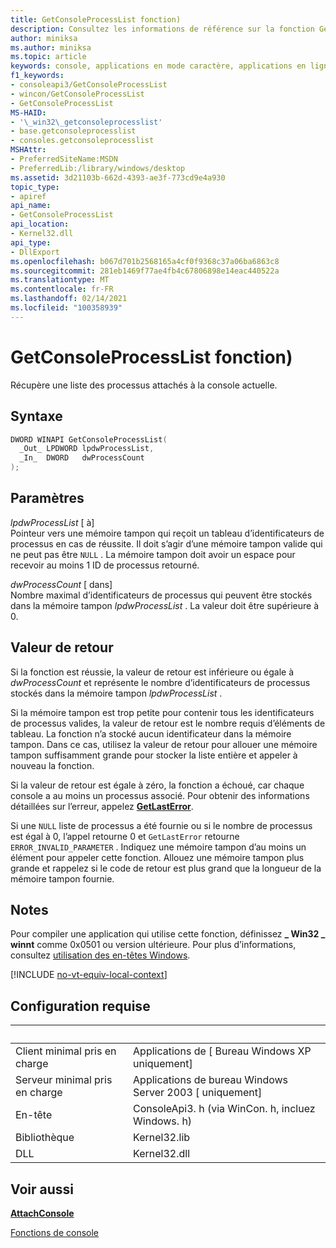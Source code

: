 ```yaml
---
title: GetConsoleProcessList fonction)
description: Consultez les informations de référence sur la fonction GetConsoleProcessList, qui récupère une liste des processus attachés à la console actuelle.
author: miniksa
ms.author: miniksa
ms.topic: article
keywords: console, applications en mode caractère, applications en ligne de commande, applications de terminal, API console
f1_keywords:
- consoleapi3/GetConsoleProcessList
- wincon/GetConsoleProcessList
- GetConsoleProcessList
MS-HAID:
- '\_win32\_getconsoleprocesslist'
- base.getconsoleprocesslist
- consoles.getconsoleprocesslist
MSHAttr:
- PreferredSiteName:MSDN
- PreferredLib:/library/windows/desktop
ms.assetid: 3d21103b-662d-4393-ae3f-773cd9e4a930
topic_type:
- apiref
api_name:
- GetConsoleProcessList
api_location:
- Kernel32.dll
api_type:
- DllExport
ms.openlocfilehash: b067d701b2568165a4cf0f9368c37a06ba6863c8
ms.sourcegitcommit: 281eb1469f77ae4fb4c67806898e14eac440522a
ms.translationtype: MT
ms.contentlocale: fr-FR
ms.lasthandoff: 02/14/2021
ms.locfileid: "100358939"
---
```

# <a name="getconsoleprocesslist-function"></a>GetConsoleProcessList fonction)

Récupère une liste des processus attachés à la console actuelle.

## <a name="syntax"></a>Syntaxe

```C
DWORD WINAPI GetConsoleProcessList(
  _Out_ LPDWORD lpdwProcessList,
  _In_  DWORD   dwProcessCount
);
```

## <a name="parameters"></a>Paramètres

*lpdwProcessList* \[ à\]  
Pointeur vers une mémoire tampon qui reçoit un tableau d’identificateurs de processus en cas de réussite. Il doit s’agir d’une mémoire tampon valide qui ne peut pas être `NULL` . La mémoire tampon doit avoir un espace pour recevoir au moins 1 ID de processus retourné.

*dwProcessCount* \[ dans\]  
Nombre maximal d’identificateurs de processus qui peuvent être stockés dans la mémoire tampon *lpdwProcessList* . La valeur doit être supérieure à 0.

## <a name="return-value"></a>Valeur de retour

Si la fonction est réussie, la valeur de retour est inférieure ou égale à *dwProcessCount* et représente le nombre d’identificateurs de processus stockés dans la mémoire tampon *lpdwProcessList* .

Si la mémoire tampon est trop petite pour contenir tous les identificateurs de processus valides, la valeur de retour est le nombre requis d’éléments de tableau. La fonction n’a stocké aucun identificateur dans la mémoire tampon. Dans ce cas, utilisez la valeur de retour pour allouer une mémoire tampon suffisamment grande pour stocker la liste entière et appeler à nouveau la fonction.

Si la valeur de retour est égale à zéro, la fonction a échoué, car chaque console a au moins un processus associé. Pour obtenir des informations détaillées sur l’erreur, appelez [**GetLastError**](/windows/win32/api/errhandlingapi/nf-errhandlingapi-getlasterror).

Si une `NULL` liste de processus a été fournie ou si le nombre de processus est égal à 0, l’appel retourne 0 et `GetLastError` retourne `ERROR_INVALID_PARAMETER` . Indiquez une mémoire tampon d’au moins un élément pour appeler cette fonction. Allouez une mémoire tampon plus grande et rappelez si le code de retour est plus grand que la longueur de la mémoire tampon fournie.

## <a name="remarks"></a>Notes

Pour compiler une application qui utilise cette fonction, définissez **\_ Win32 \_ winnt** comme 0x0501 ou version ultérieure. Pour plus d’informations, consultez [utilisation des en-têtes Windows](/windows/win32/winprog/using-the-windows-headers).

[!INCLUDE [no-vt-equiv-local-context](./includes/no-vt-equiv-local-context.md)]

## <a name="requirements"></a>Configuration requise

| &nbsp; | &nbsp; |
|-|-|
| Client minimal pris en charge | Applications de \[ Bureau Windows XP uniquement\] |
| Serveur minimal pris en charge | Applications de bureau Windows Server 2003 \[ uniquement\] |
| En-tête | ConsoleApi3. h (via WinCon. h, incluez Windows. h) |
| Bibliothèque | Kernel32.lib |
| DLL | Kernel32.dll |

## <a name="see-also"></a>Voir aussi

[**AttachConsole**](attachconsole.md)

[Fonctions de console](console-functions.md)